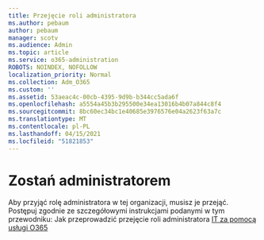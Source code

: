 ```yaml
---
title: Przejęcie roli administratora
ms.author: pebaum
author: pebaum
manager: scotv
ms.audience: Admin
ms.topic: article
ms.service: o365-administration
ROBOTS: NOINDEX, NOFOLLOW
localization_priority: Normal
ms.collection: Adm_O365
ms.custom: ''
ms.assetid: 53aeac4c-00cb-4395-9d9b-b344cc5ada6f
ms.openlocfilehash: a5554a45b3b295500e34ea13016b4b07a844c8f4
ms.sourcegitcommit: 8bc60ec34bc1e40685e3976576e04a2623f63a7c
ms.translationtype: MT
ms.contentlocale: pl-PL
ms.lasthandoff: 04/15/2021
ms.locfileid: "51821853"
---
```

# <a name="become-an-admin"></a>Zostań administratorem

Aby przyjąć rolę administratora w tej organizacji, musisz je przejąć. Postępuj zgodnie ze szczegółowymi instrukcjami podanymi w tym przewodniku: Jak przeprowadzić przejęcie roli administratora [IT za pomocą usługi O365](https://powerbi.microsoft.com/pt-pt/blog/how-to-perform-an-it-admin-takeover-with-o365/)
